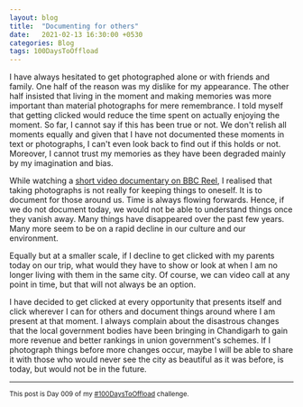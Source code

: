 ```yaml
---
layout: blog
title:  "Documenting for others"
date:   2021-02-13 16:30:00 +0530
categories: Blog
tags: 100DaysToOffload
---
```

I have always hesitated to get photographed alone or with friends and family. One half of the reason was my dislike for my appearance. The other half insisted that living in the moment and making memories was more important than material photographs for mere remembrance. I told myself that getting clicked would reduce the time spent on actually enjoying the moment. So far, I cannot say if this has been true or not. We don't relish all moments equally and given that I have not documented these moments in text or photographs, I can't even look back to find out if this holds or not. Moreover, I cannot trust my memories as they have been degraded mainly by my imagination and bias.

While watching a [short video documentary on BBC Reel](https://www.bbc.com/reel/video/p095htgq/inside-the-last-matriarchy-in-europe), I realised that taking photographs is not really for keeping things to oneself. It is to document for those around us. Time is always flowing forwards. Hence, if we do not document today, we would not be able to understand things once they vanish away. Many things have disappeared over the past few years. Many more seem to be on a rapid decline in our culture and our environment.

Equally but at a smaller scale, if I decline to get clicked with my parents today on our trip, what would they have to show or look at when I am no longer living with them in the same city. Of course, we can video call at any point in time, but that will not always be an option.

I have decided to get clicked at every opportunity that presents itself and click wherever I can for others and document things around where I am present at that moment. I always complain about the disastrous changes that the local government bodies have been bringing in Chandigarh to gain more revenue and better rankings in union government's schemes. If I photograph things before more changes occur, maybe I will be able to share it with those who would never see the city as beautiful as it was before, is today, but would not be in the future.

<hr>

<small>This post is Day 009 of my [#100DaysToOffload](https://chaitanya.page/tag/100daystooffload) challenge.</small>